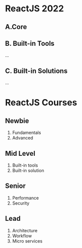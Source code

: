 # ReactJS 2022

## A.Core

## B. Built-in Tools

...

## C. Built-in Solutions

...

# ReactJS Courses

## Newbie

1. Fundamentals
2. Advanced

## Mid Level

1. Built-in tools
2. Built-in solution

## Senior

1. Performance
2. Security

## Lead

1. Architecture
2. Workflow
3. Micro services
